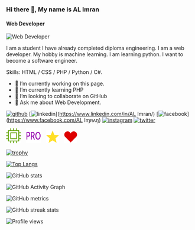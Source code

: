 ### Hi there 👋, My name is AL Imran
#### Web Developer
![Web Developer](https://arturssmirnovs.github.io/github-profile-readme-generator/images/banner.png)

I am a student I have already completed diploma engineering. I am a web developer. My hobby is machine learning. I am learning python. I want to become a software engineer.

Skills: HTML / CSS / PHP / Python / C#.

- 🔭 I’m currently working on this page. 
- 🌱 I’m currently learning PHP 
- 👯 I’m looking to collaborate on GitHub 
- 💬 Ask me about Web Development. 


[<img src='https://cdn.jsdelivr.net/npm/simple-icons@3.0.1/icons/github.svg' alt='github' height='40'>](https://github.com/imranhub10)  [<img src='https://cdn.jsdelivr.net/npm/simple-icons@3.0.1/icons/linkedin.svg' alt='linkedin' height='40'>](https://www.linkedin.com/in/AL Imran/)  [<img src='https://cdn.jsdelivr.net/npm/simple-icons@3.0.1/icons/facebook.svg' alt='facebook' height='40'>](https://www.facebook.com/AL Iɱʀʌŋ)  [<img src='https://cdn.jsdelivr.net/npm/simple-icons@3.0.1/icons/instagram.svg' alt='instagram' height='40'>](https://www.instagram.com/alimran1110/)  [<img src='https://cdn.jsdelivr.net/npm/simple-icons@3.0.1/icons/twitter.svg' alt='twitter' height='40'>](https://twitter.com/@Lmr87341062)  

<a href='https://docs.github.com/en/developers'><img src='https://raw.githubusercontent.com/acervenky/animated-github-badges/master/assets/devbadge.gif' width='40' height='40'></a> <a href='https://github.com/pricing'><img src='https://raw.githubusercontent.com/acervenky/animated-github-badges/master/assets/pro.gif' width='40' height='40'></a> <a href='https://stars.github.com/'><img src='https://raw.githubusercontent.com/acervenky/animated-github-badges/master/assets/starbadge.gif' width='35' height='35'></a> <a href='https://docs.github.com/en/github/supporting-the-open-source-community-with-github-sponsors'><img src='https://raw.githubusercontent.com/acervenky/animated-github-badges/master/assets/sponsorbadge.gif' width='35' height='35'></a> 

[![trophy](https://github-profile-trophy.vercel.app/?username=imranhub10)](https://github.com/ryo-ma/github-profile-trophy)

[![Top Langs](https://github-readme-stats.vercel.app/api/top-langs/?username=imranhub10)](https://github.com/anuraghazra/github-readme-stats)

![GitHub stats](https://github-readme-stats.vercel.app/api?username=imranhub10&show_icons=true&count_private=true)  

![GitHub Activity Graph](https://activity-graph.herokuapp.com/graph?username=imranhub10)  

![GitHub metrics](https://metrics.lecoq.io/imranhub10)  

![GitHub streak stats](https://streak-stats.demolab.com/?user=imranhub10)  

![Profile views](https://gpvc.arturio.dev/imranhub10)  
